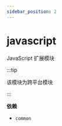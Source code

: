 ```yaml
---
sidebar_position: 2
---
```


# javascript

JavaScript 扩展模块

:::tip

该模块为跨平台模块

:::

**依赖**

- `common`